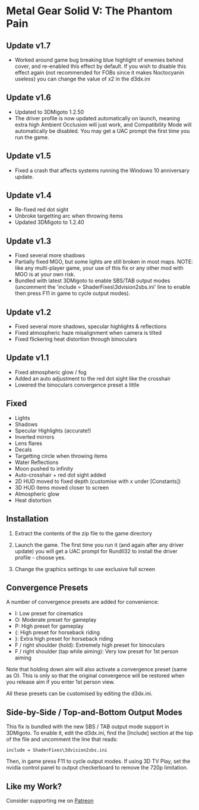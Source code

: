 Metal Gear Solid V: The Phantom Pain
====================================

Update v1.7
-----------
- Worked around game bug breaking blue highlight of enemies behind cover, and
  re-enabled this effect by default. If you wish to disable this effect again
  (not recommended for FOBs since it makes Noctocyanin useless) you can change
  the value of x2 in the d3dx.ini

Update v1.6
-----------
- Updated to 3DMigoto 1.2.50
- The driver profile is now updated automatically on launch, meaning extra high
  Ambient Occlusion will just work, and Compatibility Mode will automatically
  be disabled. You may get a UAC prompt the first time you run the game.

Update v1.5
-----------
- Fixed a crash that affects systems running the Windows 10 anniversary update.

Update v1.4
-----------
- Re-fixed red dot sight
- Unbroke targetting arc when throwing items
- Updated 3DMigoto to 1.2.40

Update v1.3
-----------
- Fixed several more shadows
- Partially fixed MGO, but some lights are still broken in most maps. NOTE:
  like any multi-player game, your use of this fix or any other mod with MGO is
  at your own risk.
- Bundled with latest 3DMigoto to enable SBS/TAB output modes (uncomment the
  'include = ShaderFixes\3dvision2sbs.ini' line to enable then press F11 in
  game to cycle output modes).

Update v1.2
-----------
- Fixed several more shadows, specular highlights & reflections
- Fixed atmospheric haze misalignment when camera is tilted
- Fixed flickering heat distortion through binoculars

Update v1.1
-----------
- Fixed atmospheric glow / fog
- Added an auto adjustment to the red dot sight like the crosshair
- Lowered the binoculars convergence preset a little

Fixed
-----
- Lights
- Shadows
- Specular Highlights (accurate!)
- Inverted mirrors
- Lens flares
- Decals
- Targetting circle when throwing items
- Water Reflections
- Moon pushed to infinity
- Auto-crosshair + red dot sight added
- 2D HUD moved to fixed depth (customise with x under [Constants])
- 3D HUD items moved closer to screen
- Atmospheric glow
- Heat distortion

Installation
------------
1. Extract the contents of the zip file to the game directory

2. Launch the game. The first time you run it (and again after any driver
   update) you will get a UAC prompt for Rundll32 to install the driver
   profile - choose yes.

3. Change the graphics settings to use exclusive full screen

Convergence Presets
-------------------
A number of convergence presets are added for convenience:

- I: Low preset for cinematics
- O: Moderate preset for gameplay
- P: High preset for gameplay
- {: High preset for horseback riding
- }: Extra high preset for horseback riding
- F / right shoulder (hold): Extremely high preset for binoculars
- F / right shoulder (tap while aiming): Very low preset for 1st person aiming

Note that holding down aim will also activate a convergence preset (same as O).
This is only so that the original convergence will be restored when you release
aim if you enter 1st person view.

All these presets can be customised by editing the d3dx.ini.

Side-by-Side / Top-and-Bottom Output Modes
------------------------------------------
This fix is bundled with the new SBS / TAB output mode support in 3DMigoto. To
enable it, edit the d3dx.ini, find the [Include] section at the top of the file
and uncomment the line that reads:

    include = ShaderFixes\3dvision2sbs.ini

Then, in game press F11 to cycle output modes. If using 3D TV Play, set the
nvidia control panel to output checkerboard to remove the 720p limitation.

Like my Work?
-------------
Consider supporting me on [Patreon](https://www.patreon.com/DarkStarSword)
